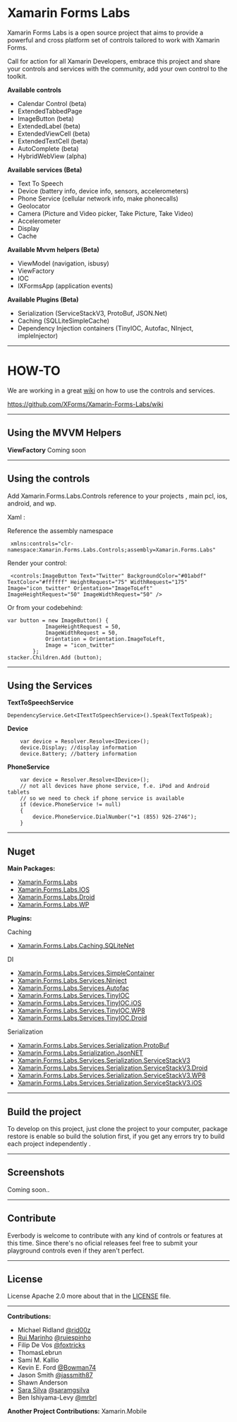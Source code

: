 Xamarin Forms Labs
=====================

Xamarin Forms Labs is a open source project that aims to provide a powerful and cross platform set of controls tailored to work with Xamarin Forms.

Call for action for all Xamarin Developers, embrace this project and share your controls and services with the community, add your own control to the toolkit.

**Available controls**

 - Calendar Control (beta)  
 - ExtendedTabbedPage  
 - ImageButton (beta)
 - ExtendedLabel (beta)
 - ExtendedViewCell (beta)
 - ExtendedTextCell (beta)
 - AutoComplete (beta)
 - HybridWebView (alpha)

**Available services (Beta)**

 - Text To Speech 
 - Device (battery info, device info, sensors, accelerometers)
 - Phone Service (cellular network info, make phonecalls)
 - Geolocator
 - Camera (Picture and Video picker, Take Picture, Take Video)
 - Accelerometer
 - Display
 - Cache


**Available Mvvm helpers (Beta)**

 - ViewModel (navigation, isbusy)
 - ViewFactory
 - IOC
 - IXFormsApp (application events)

**Available Plugins (Beta)**
    

 - Serialization (ServiceStackV3, ProtoBuf, JSON.Net)
 - Caching (SQLLiteSimpleCache)
 - Dependency Injection containers (TinyIOC, Autofac, NInject, impleInjector)
 
   
_________________



**HOW-TO**
======

We are working in a great [wiki][1] on how to use the controls and services. 


https://github.com/XForms/Xamarin-Forms-Labs/wiki


------------------------------------------------------------------------

Using the MVVM Helpers
-----------

**ViewFactory**
Coming soon


_________________

Using the controls
-----------


Add Xamarin.Forms.Labs.Controls reference to your projects , main pcl, ios, android, and wp.

Xaml :

Reference the assembly namespace 

     xmlns:controls="clr-namespace:Xamarin.Forms.Labs.Controls;assembly=Xamarin.Forms.Labs"

Render your control:

     <controls:ImageButton Text="Twitter" BackgroundColor="#01abdf" TextColor="#ffffff" HeightRequest="75" WidthRequest="175" Image="icon_twitter" Orientation="ImageToLeft"  ImageHeightRequest="50" ImageWidthRequest="50" />
      
Or from your codebehind:


	var button = new ImageButton() {
				ImageHeightRequest = 50,
				ImageWidthRequest = 50,
				Orientation = Orientation.ImageToLeft,
				Image = "icon_twitter"
			};
	stacker.Children.Add (button);
	
_________________

Using the Services
-----------
**TextToSpeechService** 

	DependencyService.Get<ITextToSpeechService>().Speak(TextToSpeak);
	
**Device** 

		var device = Resolver.Resolve<IDevice>();
		device.Display; //display information
		device.Battery; //battery information

	
**PhoneService** 

	 	var device = Resolver.Resolve<IDevice>();
		// not all devices have phone service, f.e. iPod and Android tablets
		// so we need to check if phone service is available
		if (device.PhoneService != null)
		{
			device.PhoneService.DialNumber("+1 (855) 926-2746");
		}

_______________

Nuget
--------------
**Main Packages:**
 - [Xamarin.Forms.Labs](https://www.nuget.org/packages/Xamarin.Forms.Labs/)
 - [Xamarin.Forms.Labs.IOS](https://www.nuget.org/packages/Xamarin.Forms.Labs.iOS/)
 - [Xamarin.Forms.Labs.Droid](https://www.nuget.org/packages/Xamarin.Forms.Labs.Droid/)
 - [Xamarin.Forms.Labs.WP](https://www.nuget.org/packages/Xamarin.Forms.Labs.WP/)


**Plugins:**

Caching 

 - [Xamarin.Forms.Labs.Caching.SQLiteNet](https://www.nuget.org/packages/Xamarin.Forms.Labs.Caching.SQLiteNet/)

DI 

 - [Xamarin.Forms.Labs.Services.SimpleContainer](https://www.nuget.org/packages/Xamarin.Forms.Labs.Services.SimpleContainer/)
 - [Xamarin.Forms.Labs.Services.Ninject](https://www.nuget.org/packages/Xamarin.Forms.Labs.Services.Ninject/)
 - [Xamarin.Forms.Labs.Services.Autofac](https://www.nuget.org/packages/Xamarin.Forms.Labs.Services.Autofac/)
 - [Xamarin.Forms.Labs.Services.TinyIOC](https://www.nuget.org/packages/Xamarin.Forms.Labs.Services.TinyIOC/)
 - [Xamarin.Forms.Labs.Services.TinyIOC.iOS](https://www.nuget.org/packages/Xamarin.Forms.Labs.Services.TinyIOC.iOS/)
 - [Xamarin.Forms.Labs.Services.TinyIOC.WP8](https://www.nuget.org/packages/Xamarin.Forms.Labs.Services.TinyIOC.WP8/)
 - [Xamarin.Forms.Labs.Services.TinyIOC.Droid](https://www.nuget.org/packages/Xamarin.Forms.Labs.Services.TinyIOC.Droid/)

Serialization

 - [Xamarin.Forms.Labs.Services.Serialization.ProtoBuf](https://www.nuget.org/packages/Xamarin.Forms.Labs.Services.Serialization.ProtoBuf/)
 - [Xamarin.Forms.Labs.Serialization.JsonNET](https://www.nuget.org/packages/Xamarin.Forms.Labs.Services.Serialization.JsonNET/)
 - [Xamarin.Forms.Labs.Services.Serialization.ServiceStackV3](https://www.nuget.org/packages/Xamarin.Forms.Labs.Services.Serialization.ServiceStackV3/)
 - [Xamarin.Forms.Labs.Services.Serialization.ServiceStackV3.Droid](https://www.nuget.org/packages/Xamarin.Forms.Labs.Services.Serialization.ServiceStackV3.Droid/)
 - [Xamarin.Forms.Labs.Services.Serialization.ServiceStackV3.WP8](https://www.nuget.org/packages/Xamarin.Forms.Labs.Services.Serialization.ServiceStackV3.WP8/)
 - [Xamarin.Forms.Labs.Services.Serialization.ServiceStackV3.iOS](https://www.nuget.org/packages/Xamarin.Forms.Labs.Services.Serialization.ServiceStackV3.iOS/)



_________________

Build the project
--------------

To develop on this project, just clone the project to your computer, package restore is enable so build the solution first, if you get any errors try to build each project independently .


_________________

Screenshots
-----------
Coming soon..

__________________

Contribute
-----------

Everbody is welcome to contribute with any kind of controls or features at this time. Since there's no oficial releases feel free to submit your playground controls even if they aren't perfect. 
__________________

License
-----------

License Apache 2.0 more about that in the [LICENSE][2] file. 
__________________

**Contributions:**
 - Michael Ridland [@rid00z ](https://twitter.com/rid00z)
 - [Rui Marinho](http://ruimarinho.net/)  [@ruiespinho](https://twitter.com/ruiespinho)
 - Filip De Vos  [@foxtricks](https://twitter.com/foxtricks)
 - ThomasLebrun 
 - Sami M. Kallio 
 - Kevin E. Ford [@Bowman74](https://twitter.com/Bowman74)
 - Jason Smith [@jassmith87](https://twitter.com/jassmith87)
 - Shawn Anderson
 - [Sara Silva](saramgsilva.com) [@saramgsilva](https://twitter.com/saramgsilva)
 - Ben Ishiyama-Levy [@mrbrl](http://www.monovo.io)

 **Another Project Contributions:**
 	Xamarin.Mobile


  [1]: https://github.com/XForms/Xamarin-Forms-Labs/wiki
  [2]: https://github.com/XForms/XForms-Toolkit/blob/master/LICENSE
